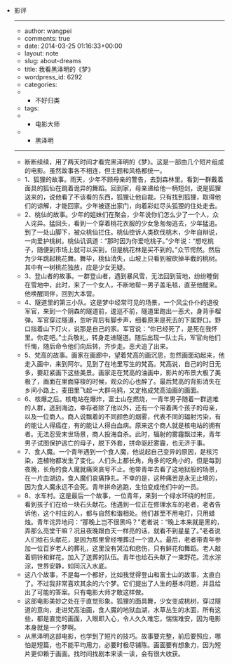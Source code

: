 - 影评
    - ---
    - author: wangpei
    - comments: true
    - date: 2014-03-25 01:16:33+00:00
    - layout: note
    - slug: about-dreams
    - title: 我看黑泽明的《梦》
    - wordpress_id: 6292
    - categories:
    - - 不好归类
    - tags:
    - - 电影大师
    - - 黑泽明
    - ---
    - 断断续续，用了两天时间才看完黑泽明的《梦》。这是一部由几个短片组成的电影。虽然故事各不相连，但主题和风格都统一。
    - 1、狐狸的故事。雨天，少年不顾母亲的警告，去到森林里。看到一群戴着面具的狐仙在跳着诡异的舞蹈。回到家，母亲递给他一柄短剑，说是狐狸送来的，说他看了不该看的东西，狐狸让他自裁。只有找到狐狸，取得他们的谅解，才能回家。少年被逐出家门，向着彩虹尽头狐狸的住处走去。
    - 2、桃仙的故事。少年的姐妹们在聚会，少年说你们怎么少了一个人，众人诧异。猛回头，看到一个穿着桃花衣服的少女急匆匆逃去，少年猛追。到了一处山脚下，被众桃仙拦住。桃仙控诉人类砍伐桃木，少年自辩说，一向爱护桃树。桃仙讥讽道：“那时因为你爱吃桃子。”少年说：“想吃桃子，随便到市场上就可以买到，但是桃花林是买不到的。”众节愕然。然后为少年跳起桃花舞。舞毕，桃仙消失，山坡上只看到被砍掉半截的桃树。其中有一树桃花独放，应是少女无疑。
    - 3、登山者的故事。一群登山者，遇到暴风雪，无法回到营地，纷纷睡倒在雪地中，此时，来了一个女人，不断地帮一男子盖毛毯，直至他醒来。他唤醒同伴，回到大本营。
    - 4、隧道里的第三小队。这是梦中经常可见的场景，一个风尘仆仆的退役军官，来到一个阴森的隧道前，逡巡不前，隧道里跑出一恶犬，身背手榴弹。军官穿过隧道，忽听背后有脚步声，细看原来是死去的下属野口。野口指着山下灯火，说那是自己的家。军官说：“你已经死了，是死在我怀里。你走吧。”士兵敬礼，转身走进隧道。随后出现一队士兵，军官向他们忏悔，随后命令他们向后转，齐步走。恶犬追了出来。
    - 5、梵高的故事。画家在画廊中，望着梵高的画沉思，忽然画面动起来，他走入画中，来到阿尔。见到了在地里写生的梵高。梵高说，自己的时日无多，要赶紧画下这些美景。画家走在梵高的油画中，影片的布景大极了美极了，画面在里面穿梭的时候，观众的心也醉了。最后梵高的背影消失在乡间小路上，麦田里飞起一大群乌鸦，又定格成梵高油画的画面。
    - 6、核爆之后。核电站在爆炸，富士山在燃烧，一青年男子随着一群逃难的人群，逃到海边，幸存者除了他以外，还有一个带着两个孩子的母亲，以及一位商人。商人说飘着的不同颜色的烟雾，代表不同的辐射污染，有的能让人得癌症，有的能让人得白血病。原来这个商人就是核电站的拥有者。无法忍受末世场景，商人投海自杀。此时，辐射的雾霾飘过来，青年男子试图保护逃亡的母子，脱下外套，拼命驱赶雾霾，也无济于事。
    - 7、食人魔。一个青年遇到一个食人魔，他说起自己变异的原因，是核污染，连植物都发生了变化。人们头上都长角，角多的吃角小的，但是每到夜晚，长角的食人魔就痛哭哀号不止。他带青年去看了这地狱般的场景，在一片血湖边，食人魔们哀痛挣扎。不幸的是，这种痛苦是永无止境的，因为食人魔永远不会死。青年拼命逃跑，生怕变成他们中的一员。
    - 8、水车村。这是最后一个故事，一位青年，来到一个绿水环绕的村庄，看到孩子们在给一块石头献花。他遇到一位正在修理水车的老者，老者告诉他，这个村庄的人，都与自然和谐相处。他们甚至不用电灯，只用蜡烛。青年诧异地问：“那晚上岂不很黑吗？”老者说：“晚上本来就是黑的，弄那么亮堂干嘛？况且夜晚跟白天一样亮的话，就看不到星星了。”老者说人们给石头献花，是因为那里曾经埋葬过一个浪人。最后，老者带青年参加一位百岁老人的葬礼，这里没有哭泣和悲伤，只有鲜花和舞蹈。老人敲着铜铃和鲜花，加入了送葬的队伍。青年也给石头献了一束野花。流水淙淙，世界安静，如同沉入水底。
    - 这八个故事，不是每一个都好，比如我觉得登山和富士山的故事，太直白了。不过我非常喜欢其余的六个梦。它们提出了人生的基本问题，并且给出了可能的答案。只有电影大师才敢这样做。
    - 这部电影美妙之处在于直觉形象。狐狸的面具舞，少女变成桃树，穿过隧道的意向，走进梵高油画，食人魔的地狱血湖，水草丛生的水面，所有这些，都是直觉的画面，入眼即入心，令人久久难忘，惴惴难安，因为电影本身就是一个梦啊。
    - 从黑泽明这部电影，也学到了短片的技巧。故事要完整，前后要照应，哪怕是短篇，也不能平均用力，必要时极尽铺陈。画面要有想象力，因为短片更仰赖于画面。找时间找剧本来读一读，会有很大收获。
